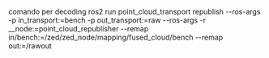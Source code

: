 comando per decoding
ros2 run point_cloud_transport republish --ros-args -p in_transport:=bench -p out_transport:=raw --ros-args -r __node:=point_cloud_republisher --remap in/bench:=/zed/zed_node/mapping/fused_cloud/bench --remap out:=/rawout
